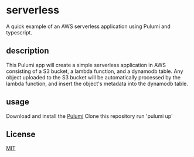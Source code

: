 # serverless
A quick example of an AWS serverless application using Pulumi and typescript.

## description
This Pulumi app will create a simple serverless application in AWS consisting of a S3 bucket, a lambda function, and a dynamodb table. Any object uploaded to the S3 bucket will be automatically processed by the lambda function, and insert the object's metadata into the dynamodb table.

## usage
Download and install the [Pulumi](https://www.pulumi.com/docs/get-started/)
Clone this repository
run 'pulumi up'

## License
[MIT](https://choosealicense.com/licenses/mit/)